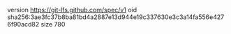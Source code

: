 version https://git-lfs.github.com/spec/v1
oid sha256:3ae3fc37b8ba81bd4a2887e13d944e19c337630e3c3a14fa556e4276f90acd82
size 780
